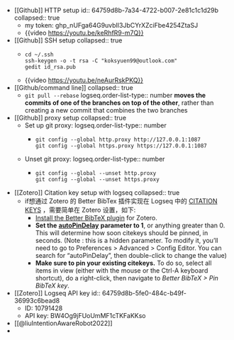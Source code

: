 - [[Github]] HTTP setup
  id:: 64759d8b-7a34-4722-b007-2e81c1c1d29b
  collapsed:: true
	- my token: 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
	- {{video https://youtu.be/keRhfR9-m7Q}}
- [[Github]] SSH setup
  collapsed:: true
	- ```
	  cd ~/.ssh
	  ssh-keygen -o -t rsa -C "koksyuen99@outlook.com"
	  gedit id_rsa.pub
	  ```
	- {{video https://youtu.be/neAurRskPKQ}}
- [[Github/command line]]
  collapsed:: true
	- `git pull --rebase`
	  logseq.order-list-type:: number
	  **moves the commits of one of the branches on top of the other**, rather than creating a new commit that combines the two branches
- [[Github]] proxy setup
  collapsed:: true
	- Set up git proxy:
	  logseq.order-list-type:: number
		- ```
		  git config --global http.proxy http://127.0.0.1:1087
		  git config --global https.proxy https://127.0.0.1:1087
		  ```
	- Unset git proxy:
	  logseq.order-list-type:: number
		- ```
		  git config --global --unset http.proxy
		  git config --global --unset https.proxy
		  ```
- [[Zotero]] Citation key setup with logseq
  collapsed:: true
	- if想通过 Zotero 的 Better BibTex 插件实现在 Logseq 中的 [CITATION KEYS](https://retorque.re/zotero-better-bibtex/citing/) ，需要简单在 Zotero 设置，如下:
		- [Install the Better BibTeX plugin](https://retorque.re/zotero-better-bibtex/installation/) for Zotero.
		- **Set the** [**autoPinDelay**](https://retorque.re/zotero-better-bibtex/installation/preferences/hidden-preferences/#autopindelay) **parameter to 1**, or anything greater than 0. This will determine how soon citekeys should be pinned, in seconds. (Note : this is a hidden parameter. To modify it, you’ll need to go to Preferences > Advanced > Config Editor. You can search for “autoPinDelay”, then double-click to change the value)
		- **Make sure to pin your existing citekeys.** To do so, select all items in view (either with the mouse or the Ctrl-A keyboard shortcut), do a right-click, then navigate to *Better BibTeX > Pin BibTeX key*.
- [[Zotero]] Logseq API key
  id:: 64759d8b-5fe0-484c-b49f-36993c6bead8
	- ID: 10791428
	- API key: BW4Og9jFUoUmMF1cTKFaKKso
- [[@liuIntentionAwareRobot2022]]
-